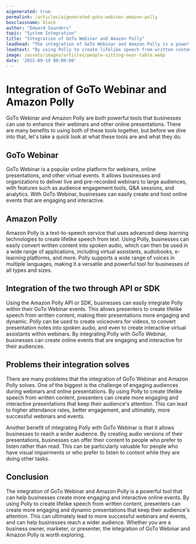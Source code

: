 ```yaml
---
aigenerated: true
permalink: /articles/aigenerated-goto-webinar-amazon-polly
boxclassname: black
author: "Edward Saunders"
topic: "System Integration"
title: "Integration of GoTo Webinar and Amazon Polly"
leadhead: "The integration of GoTo Webinar and Amazon Polly is a powerful tool that can help businesses create more engaging and interactive online events"
leadtext: "By using Polly to create lifelike speech from written content, presenters can create more engaging and dynamic presentations that keep their audience's attention. This can ultimately lead to more successful webinars and events, and can help businesses reach a wider audience. Whether you are a business owner, marketer, or presenter, the integration of GoTo Webinar and Amazon Polly is worth exploring."
image: /assets/images/articles/people-sitting-near-table.webp
date: '2022-09-19 00:00:00'
---
```

<div class="arttext">
<h1>Integration of GoTo Webinar and Amazon Polly</h1>

<p>GoTo Webinar and Amazon Polly are both powerful tools that businesses can use to enhance their webinars and other online presentations. There are many benefits to using both of these tools together, but before we dive into that, let's take a quick look at what these tools are and what they do.</p>

<h2>GoTo Webinar</h2>

<p>GoTo Webinar is a popular online platform for webinars, online presentations, and other virtual events. It allows businesses and organizations to deliver live and pre-recorded webinars to large audiences, with features such as audience engagement tools, Q&A sessions, and analytics. With GoTo Webinar, businesses can easily create and host online events that are engaging and interactive.</p>

<h2>Amazon Polly</h2>

<p>Amazon Polly is a text-to-speech service that uses advanced deep learning technologies to create lifelike speech from text. Using Polly, businesses can easily convert written content into spoken audio, which can then be used in a wide range of applications, including virtual assistants, audiobooks, e-learning platforms, and more. Polly supports a wide range of voices in multiple languages, making it a versatile and powerful tool for businesses of all types and sizes.</p>

<h2>Integration of the two through API or SDK</h2>

<p>Using the Amazon Polly API or SDK, businesses can easily integrate Polly within their GoTo Webinar events. This allows presenters to create lifelike speech from written content, making their presentations more engaging and dynamic. Polly can be used to create voiceovers for videos, to convert presentation notes into spoken audio, and even to create interactive virtual assistants within webinars. By integrating Polly with GoTo Webinar, businesses can create online events that are engaging and interactive for their audiences.</p>

<h2>Problems their integration solves</h2>

<p>There are many problems that the integration of GoTo Webinar and Amazon Polly solves. One of the biggest is the challenge of engaging audiences during webinars and online presentations. By using Polly to create lifelike speech from written content, presenters can create more engaging and interactive presentations that keep their audience's attention. This can lead to higher attendance rates, better engagement, and ultimately, more successful webinars and events.</p>

<p>Another benefit of integrating Polly with GoTo Webinar is that it allows businesses to reach a wider audience. By creating audio versions of their presentations, businesses can offer their content to people who prefer to listen rather than read. This can be particularly valuable for people who have visual impairments or who prefer to listen to content while they are doing other tasks.</p>

<h2>Conclusion</h2>

<p>The integration of GoTo Webinar and Amazon Polly is a powerful tool that can help businesses create more engaging and interactive online events. By using Polly to create lifelike speech from written content, presenters can create more engaging and dynamic presentations that keep their audience's attention. This can ultimately lead to more successful webinars and events, and can help businesses reach a wider audience. Whether you are a business owner, marketer, or presenter, the integration of GoTo Webinar and Amazon Polly is worth exploring.</p>

</div>